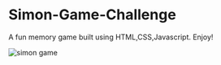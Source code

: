 # Simon-Game-Challenge
A fun memory game built using HTML,CSS,Javascript. Enjoy!

![simon game](https://user-images.githubusercontent.com/51911119/143441085-8832a7c7-15d5-48fd-9f3a-be61e2160cf9.png)
